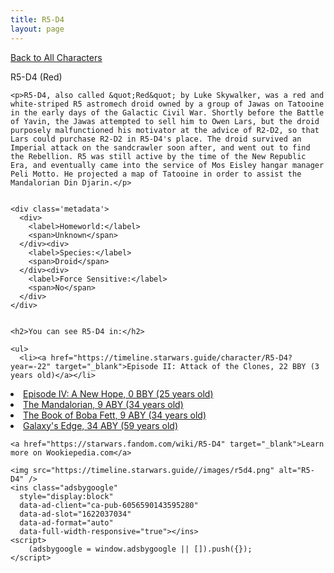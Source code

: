 ```yaml
---
title: R5-D4
layout: page
---
```

<a href="/character" class="smaller">Back to All Characters</a>

<div class="container">
  <div class="col-10">
    <p>
    R5-D4 (Red)             
    </p>

    <p>R5-D4, also called &quot;Red&quot; by Luke Skywalker, was a red and white-striped R5 astromech droid owned by a group of Jawas on Tatooine in the early days of the Galactic Civil War. Shortly before the Battle of Yavin, the Jawas attempted to sell him to Owen Lars, but the droid purposely malfunctioned his motivator at the advice of R2-D2, so that Lars could purchase R2-D2 in R5-D4's place. The droid survived an Imperial attack on the sandcrawler soon after, and went out to find the Rebellion. R5 was still active by the time of the New Republic Era, and eventually came into the service of Mos Eisley hangar manager Peli Motto. He projected a map of Tatooine in order to assist the Mandalorian Din Djarin.</p>


    <div class='metadata'>
      <div>
        <label>Homeworld:</label>
        <span>Unknown</span>
      </div><div>
        <label>Species:</label>
        <span>Droid</span>
      </div><div>
        <label>Force Sensitive:</label>
        <span>No</span>
      </div>
    </div>


    <h2>You can see R5-D4 in:</h2>

    <ul>
      <li><a href="https://timeline.starwars.guide/character/R5-D4?year=-22" target="_blank">Episode II: Attack of the Clones, 22 BBY (3 years old)</a></li>
  <li><a href="https://timeline.starwars.guide/character/R5-D4?year=0" target="_blank">Episode IV: A New Hope, 0 BBY (25 years old)</a></li>
  <li><a href="https://timeline.starwars.guide/character/R5-D4?year=9" target="_blank">The Mandalorian, 9 ABY (34 years old)</a></li>
  <li><a href="https://timeline.starwars.guide/character/R5-D4?year=9" target="_blank">The Book of Boba Fett, 9 ABY (34 years old)</a></li>
  <li><a href="https://timeline.starwars.guide/character/R5-D4?year=34" target="_blank">Galaxy's Edge, 34 ABY (59 years old)</a></li>
    </ul>

    <a href="https://starwars.fandom.com/wiki/R5-D4" target="_blank">Learn more on Wookiepedia.com</a>
  </div>
  <div class="character_image col-2">
    
    <img src="https://timeline.starwars.guide//images/r5d4.png" alt="R5-D4" />
    <ins class="adsbygoogle"
      style="display:block"
      data-ad-client="ca-pub-6056590143595280"
      data-ad-slot="1622037034"
      data-ad-format="auto"
      data-full-width-responsive="true"></ins>
    <script>
        (adsbygoogle = window.adsbygoogle || []).push({});
    </script>
  </div>
</div>
